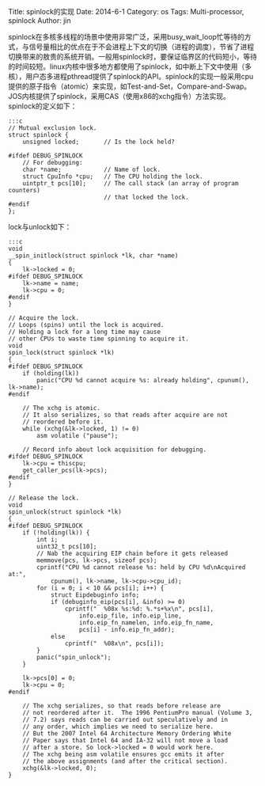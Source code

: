 Title: spinlock的实现
Date: 2014-6-1
Category: os
Tags: Multi-processor, spinlock
Author: jin


spinlock在多核多线程的场景中使用非常广泛，采用busy_wait_loop忙等待的方式，与信号量相比的优点在于不会进程上下文的切换（进程的调度），节省了进程切换带来的敖贵的系统开销。一般用spinlock时，要保证临界区的代码短小，等待的时间较短。linux内核中很多地方都使用了spinlock，如中断上下文中使用（多核），用户态多进程pthread提供了spinlock的API。spinlock的实现一般采用cpu提供的原子指令（atomic）来实现，如Test-and-Set，Compare-and-Swap。
JOS内核提供了spinlock，采用CAS（使用x86的xchg指令）方法实现。
spinlock的定义如下：

    :::c
    // Mutual exclusion lock.
    struct spinlock {
        unsigned locked;       // Is the lock held?

    #ifdef DEBUG_SPINLOCK
        // For debugging:
        char *name;            // Name of lock.
        struct CpuInfo *cpu;   // The CPU holding the lock.
        uintptr_t pcs[10];     // The call stack (an array of program counters)
                               // that locked the lock.
    #endif
    };

lock与unlock如下：

    :::c
    void
    __spin_initlock(struct spinlock *lk, char *name)
    {
        lk->locked = 0;
    #ifdef DEBUG_SPINLOCK
        lk->name = name;
        lk->cpu = 0;
    #endif
    }

    // Acquire the lock.
    // Loops (spins) until the lock is acquired.
    // Holding a lock for a long time may cause
    // other CPUs to waste time spinning to acquire it.
    void
    spin_lock(struct spinlock *lk)
    {
    #ifdef DEBUG_SPINLOCK
        if (holding(lk))
            panic("CPU %d cannot acquire %s: already holding", cpunum(), lk->name);
    #endif

        // The xchg is atomic.
        // It also serializes, so that reads after acquire are not
        // reordered before it. 
        while (xchg(&lk->locked, 1) != 0)
            asm volatile ("pause");

        // Record info about lock acquisition for debugging.
    #ifdef DEBUG_SPINLOCK
        lk->cpu = thiscpu;
        get_caller_pcs(lk->pcs);
    #endif
    }

    // Release the lock.
    void
    spin_unlock(struct spinlock *lk)
    {
    #ifdef DEBUG_SPINLOCK
        if (!holding(lk)) {
            int i;
            uint32_t pcs[10];
            // Nab the acquiring EIP chain before it gets released
            memmove(pcs, lk->pcs, sizeof pcs);
            cprintf("CPU %d cannot release %s: held by CPU %d\nAcquired at:", 
                cpunum(), lk->name, lk->cpu->cpu_id);
            for (i = 0; i < 10 && pcs[i]; i++) {
                struct Eipdebuginfo info;
                if (debuginfo_eip(pcs[i], &info) >= 0)
                    cprintf("  %08x %s:%d: %.*s+%x\n", pcs[i],
                        info.eip_file, info.eip_line,
                        info.eip_fn_namelen, info.eip_fn_name,
                        pcs[i] - info.eip_fn_addr);
                else
                    cprintf("  %08x\n", pcs[i]);
            }
            panic("spin_unlock");
        }

        lk->pcs[0] = 0;
        lk->cpu = 0;
    #endif

        // The xchg serializes, so that reads before release are 
        // not reordered after it.  The 1996 PentiumPro manual (Volume 3,
        // 7.2) says reads can be carried out speculatively and in
        // any order, which implies we need to serialize here.
        // But the 2007 Intel 64 Architecture Memory Ordering White
        // Paper says that Intel 64 and IA-32 will not move a load
        // after a store. So lock->locked = 0 would work here.
        // The xchg being asm volatile ensures gcc emits it after
        // the above assignments (and after the critical section).
        xchg(&lk->locked, 0);
    }
